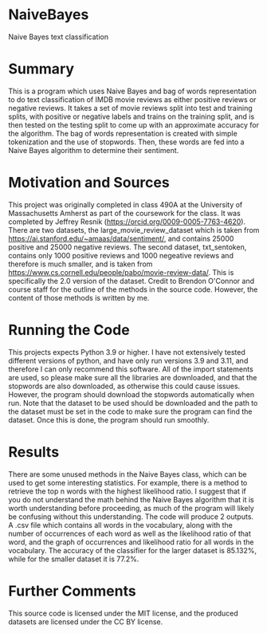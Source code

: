 # NaiveBayes
Naive Bayes text classification

# Summary
This is a program which uses Naive Bayes and bag of words representation to do text classification of IMDB movie reviews as either positive reviews or negative reviews. It takes a set of movie reviews split into test and training splits, with positive or negative labels and trains on the training split, and is then tested on the testing split to come up with an approximate accuracy for the algorithm. The bag of words representation is created with simple tokenization and the use of stopwords. Then, these words are fed into a Naive Bayes algorithm to determine their sentiment.

# Motivation and Sources
This project was originally completed in class 490A at the University of Massachusetts Amherst as part of the coursework for the class. It was completed by Jeffrey Resnik (https://orcid.org/0009-0005-7763-4620). There are two datasets, the large_movie_review_dataset which is taken from https://ai.stanford.edu/~amaas/data/sentiment/, and contains 25000 positive and 25000 negative reviews. The second dataset, txt_sentoken, contains only 1000 positive reviews and 1000 negeative reviews and therefore is much smaller, and is taken from https://www.cs.cornell.edu/people/pabo/movie-review-data/. This is specifically the 2.0 version of the dataset. Credit to Brendon O'Connor and course staff for the outline of the methods in the source code. However, the content of those methods is written by me.

# Running the Code
This projects expects Python 3.9 or higher. I have not extensively tested different versions of python, and have only run versions 3.9 and 3.11, and therefore I can only recommend this software. All of the import statements are used, so please make sure all the libraries are downloaded, and that the stopwords are also downloaded, as otherwise this could cause issues. However, the program should download the stopwords automatically when run. Note that the dataset to be used should be downloaded and the path to the dataset must be set in the code to make sure the program can find the dataset. Once this is done, the program should run smoothly.

# Results
There are some unused methods in the Naive Bayes class, which can be used to get some interesting statistics. For example, there is a method to retrieve the top n words with the highest likelihood ratio. I suggest that if you do not understand the math behind the Naive Bayes algorithm that it is worth understanding before proceeding, as much of the program will likely be confusing without this understanding. The code will produce 2 outputs. A .csv file which contains all words in the vocabulary, along with the number of occurrences of each word as well as the likelihood ratio of that word, and the graph of occurrences and likelihood ratio for all words in the vocabulary. The accuracy of the classifier for the larger dataset is 85.132%, while for the smaller dataset it is 77.2%.

# Further Comments
This source code is licensed under the MIT license, and the produced datasets are licensed under the CC BY license.
